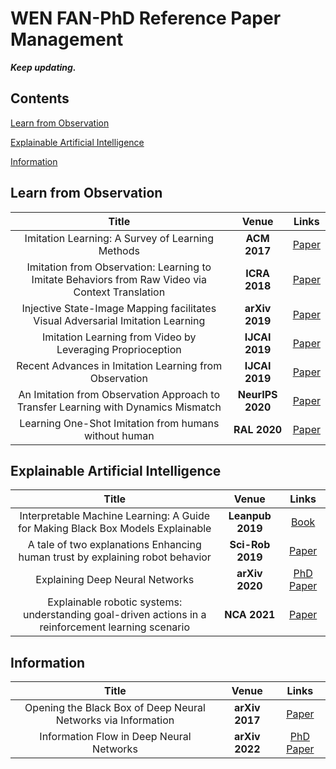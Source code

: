 # WEN FAN-PhD Reference Paper Management 

_**Keep updating.**_

<!-- TO DO:
- Add links
- Search for more papers
- Better categories, Better curation
- Add 2020/2021 works for skill assessment
- Elaborate on surgical phase/action recognition
- Elaborate on surgical instrument/scene segmentation
- last big 4
- two pie charts (venue / Topic) -->

## Contents

[Learn from Observation](#observation)

[Explainable Artificial Intelligence](#XAI)

[Information](#information)

## <span id = "observation"> **Learn from Observation** </span>

| Title | Venue | Links |
| :----------------------: | :-------------: | :-----: |
| Imitation Learning: A Survey of Learning Methods | **ACM 2017** | [Paper](https://dl.acm.org/doi/abs/10.1145/3054912?casa_token=gYlTVQhsQfkAAAAA:v_NwoMb0CUgVJLsXOJrMzpruhLcALDf3_iLH3COepcvG_j4Cgw15cG_i5l-MQpbzXDFYueV9k54) |
| Imitation from Observation: Learning to Imitate Behaviors from Raw Video via Context Translation | **ICRA 2018** | [Paper](https://ieeexplore.ieee.org/abstract/document/8462901?casa_token=kd1R54auVV8AAAAA:2k-C-iynaiDwrl2h-FHo5Rr60UW1F5lDmk0P8BAolS_rZ7TDeUyT-eAEjUzxinMbk3fwn2F3) |
| Injective State-Image Mapping facilitates Visual Adversarial Imitation Learning | **arXiv 2019** | [Paper](https://ieeexplore.ieee.org/abstract/document/8901821?casa_token=hWctby3RBB4AAAAA:UJzbX7VEWzGkaPk1C0oZPwpxaUORalqZq9NdewpJ_OT4JalCV2l0PZheur_zoHosp-C5uvD_) |
| Imitation Learning from Video by Leveraging Proprioception | **IJCAI 2019** | [Paper](https://arxiv.org/abs/1905.09335) |
| Recent Advances in Imitation Learning from Observation | **IJCAI 2019** | [Paper](https://arxiv.org/abs/1905.13566) |
| An Imitation from Observation Approach to Transfer Learning with Dynamics Mismatch | **NeurIPS 2020** | [Paper](https://proceedings.neurips.cc/paper/2020/hash/28f248e9279ac845995c4e9f8af35c2b-Abstract.html) |
| Learning One-Shot Imitation from humans without human | **RAL 2020** | [Paper](https://ieeexplore.ieee.org/abstract/document/9020095?casa_token=GkYpn9y_vI4AAAAA:ulg88iry2C1qudjQnvvJsdK4WkGg4OjXUqGtfy_t7p3E0DT4OEktDwam19OfvRmm63TrvpQh) |



## <span id = "XAI"> **Explainable Artificial Intelligence** </span>

| Title | Venue | Links |
| :----------------------: | :--------------: | :-----: |
| Interpretable Machine Learning: A Guide for Making Black Box Models Explainable | **Leanpub 2019** | [Book](https://books.google.co.uk/books?hl=zh-CN&lr=&id=jBm3DwAAQBAJ&oi=fnd&pg=PP1&dq=Interpretable+Machine+Learning+A+Guide+for+Making+Black+Box+Models+Explainable&ots=EgvU-kBDX4&sig=uww7AZd68t6JZO4Jn4GDico-GK4&redir_esc=y#v=onepage&q=Interpretable%20Machine%20Learning%20A%20Guide%20for%20Making%20Black%20Box%20Models%20Explainable&f=false) |
| A tale of two explanations Enhancing human trust by explaining robot behavior | **Sci-Rob 2019** | [Paper](https://www.science.org/doi/full/10.1126/scirobotics.aay4663?casa_token=XImt849QesAAAAAA%3Atpo4c7KJuP96PU3dWFREuqjqESN9R4fcc63oGU86u8TtTYxScBH7mxauQlW4L_QOYtygk57Z8vDB) |
| Explaining Deep Neural Networks | **arXiv 2020** | [PhD Paper](https://arxiv.org/abs/2010.01496) |
| Explainable robotic systems: understanding goal-driven actions in a reinforcement learning scenario | **NCA 2021** | [Paper](https://link.springer.com/article/10.1007/s00521-021-06425-5) |



## <span id = "information"> **Information** </span>

| Title | Venue | Links |
| :----------------------: | :--------------: | :-----: |
| Opening the Black Box of Deep Neural Networks via Information | **arXiv 2017** | [Paper](https://arxiv.org/abs/1703.00810) |
| Information Flow in Deep Neural Networks | **arXiv 2022** | [PhD Paper](https://arxiv.org/abs/2202.06749) |


<!-- 
Wen Fan -->

